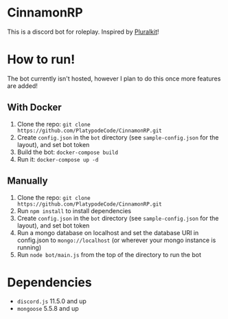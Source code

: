 # CinnamonRP

This is a discord bot for roleplay. Inspired by [Pluralkit](https://github.com/xSke/PluralKit)!

# How to run!
The bot currently isn't hosted, however I plan to do this once more features are added!

## With Docker
1. Clone the repo: `git clone https://github.com/PlatypodeCode/CinnamonRP.git`
2. Create `config.json` in the `bot` directory (see `sample-config.json` for the layout), and set bot token
4. Build the bot: `docker-compose build`
5. Run it: `docker-compose up -d`

## Manually
1. Clone the repo: `git clone https://github.com/PlatypodeCode/CinnamonRP.git`
2. Run `npm install` to install dependencies
3. Create `config.json` in the `bot` directory (see `sample-config.json` for the layout), and set bot token
4. Run a mongo database on localhost and set the database URI in config.json to `mongo://localhost` (or wherever your mongo instance is running)
5. Run `node bot/main.js` from the top of the directory to run the bot

# Dependencies
* `discord.js` 11.5.0 and up
* `mongoose` 5.5.8 and up
